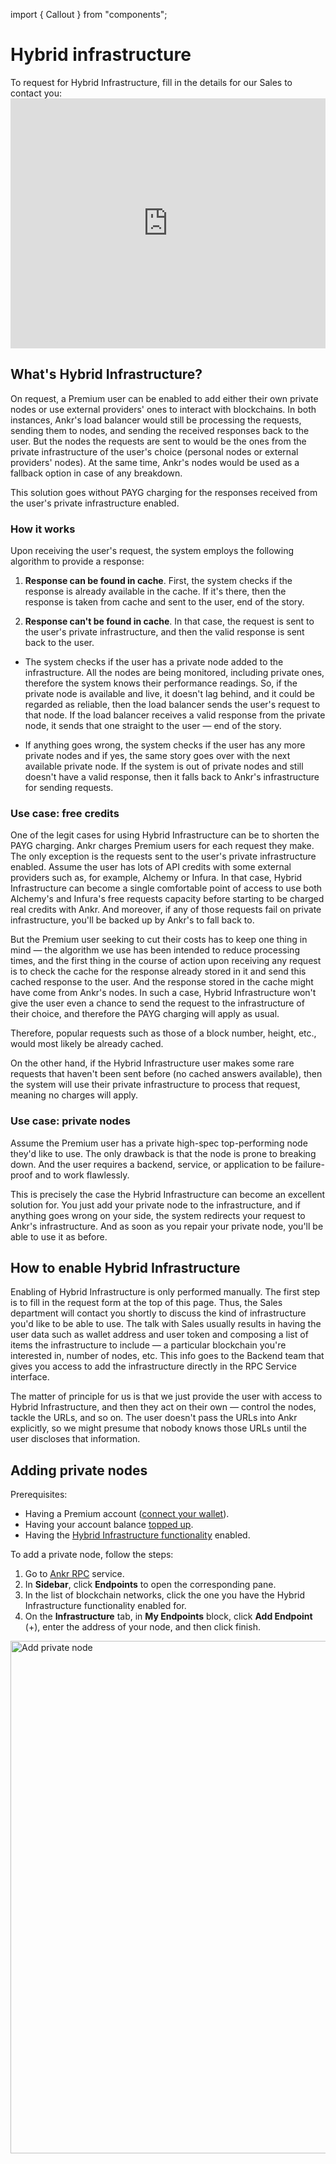 import { Callout } from "components";

# Hybrid infrastructure

<Callout>
To request for Hybrid Infrastructure, fill in the details for our Sales to contact you:

<iframe 
  width="100%"
  height="400px"
  src="https://4f4a8balgjw.typeform.com/to/cdgNpeZC"
  frameborder="0"
  allowfullscreen>
</iframe>
</Callout>

## What's Hybrid Infrastructure?

On request, a Premium user can be enabled to add either their own private nodes or use external providers' ones to interact with blockchains. In both instances, Ankr's load balancer would still be processing the requests, sending them to nodes, and sending the received responses back to the user. But the nodes the requests are sent to would be the ones from the private infrastructure of the user's choice (personal nodes or external providers' nodes). At the same time, Ankr's nodes would be used as a fallback option in case of any breakdown.

This solution goes without PAYG charging for the responses received from the user's private infrastructure enabled.

### How it works

Upon receiving the user's request, the system employs the following algorithm to provide a response:

  1. **Response can be found in cache**. First, the system checks if the response is already available in the cache. If it's there, then the response is taken from cache and sent to the user, end of the story.

  2. **Response can't be found in cache**. In that case, the request is sent to the user's private infrastructure, and then the valid response is sent back to the user.

  * The system checks if the user has a private node added to the infrastructure. All the nodes are being monitored, including private ones, therefore the system knows their performance readings. So, if the private node is available and live, it doesn't lag behind, and it could be regarded as reliable, then the load balancer sends the user's request to that node. If the load balancer receives a valid response from the private node, it sends that one straight to the user — end of the story.

  * If anything goes wrong, the system checks if the user has any more private nodes and if yes, the same story goes over with the next available private node. If the system is out of private nodes and still doesn't have a valid response, then it falls back to Ankr's infrastructure for sending requests.

### Use case: free credits

One of the legit cases for using Hybrid Infrastructure can be to shorten the PAYG charging. Ankr charges Premium users for each request they make. The only exception is the requests sent to the user's private infrastructure enabled. Assume the user has lots of API сredits with some external providers such as, for example, Alchemy or Infura. In that case, Hybrid Infrastructure can become a single comfortable point of access to use both Alchemy's and Infura's free requests capacity before starting to be charged real credits with Ankr. And moreover, if any of those requests fail on private infrastructure, you'll be backed up by Ankr's to fall back to.

But the Premium user seeking to cut their costs has to keep one thing in mind — the algorithm we use has been intended to reduce processing times, and the first thing in the course of action upon receiving any request is to check the cache for the response already stored in it and send this cached response to the user. And the response stored in the cache might have come from Ankr's nodes. In such a case, Hybrid Infrastructure won't give the user even a chance to send the request to the infrastructure of their choice, and therefore the PAYG charging will apply as usual.

Therefore, popular requests such as those of a block number, height, etc., would most likely be already cached.

On the other hand, if the Hybrid Infrastructure user makes some rare requests that haven't been sent before (no cached answers available), then the system will use their private infrastructure to process that request, meaning no charges will apply.

### Use case: private nodes

Assume the Premium user has a private high-spec top-performing node they'd like to use. The only drawback is that the node is prone to breaking down. And the user requires a backend, service, or application to be failure-proof and to work flawlessly.

This is precisely the case the Hybrid Infrastructure can become an excellent solution for. You just add your private node to the infrastructure, and if anything goes wrong on your side, the system redirects your request to Ankr's infrastructure. And as soon as you repair your private node, you'll be able to use it as before.

## How to enable Hybrid Infrastructure

Enabling of Hybrid Infrastructure is only performed manually. The first step is to fill in the request form at the top of this page. Thus, the Sales department will contact you shortly to discuss the kind of infrastructure you'd like to be able to use. The talk with Sales usually results in having the user data such as wallet address and user token and composing a list of items the infrastructure to include — a particular blockchain you're interested in, number of nodes, etc. This info goes to the Backend team that gives you access to add the infrastructure directly in the RPC Service interface.  

The matter of principle for us is that we just provide the user with access to Hybrid Infrastructure, and then they act on their own — control the nodes, tackle the URLs, and so on. The user doesn't pass the URLs into Ankr explicitly, so we might presume that nobody knows those URLs until the user discloses that information.

## Adding private nodes

Prerequisites:

  * Having a Premium account ([connect your wallet](/rpc-service/premium-account-operations/#connect-wallet)).
  * Having your account balance [topped up](/rpc-service/premium-account-operations/#top-up).
  * Having the [Hybrid Infrastructure functionality](/rpc-service/hybrid-infrastructure/#how-to-enable-hybrid-infrastructure) enabled.

To add a private node, follow the steps:

  1. Go to [Ankr RPC](https://www.ankr.com/rpc/) service.
  2. In **Sidebar**, click **Endpoints** to open the corresponding pane.
  3. In the list of blockchain networks, click the one you have the Hybrid Infrastructure functionality enabled for.
  4. On the **Infrastructure** tab, in **My Endpoints** block, click **Add Endpoint** (+), enter the address of your node, and then click finish.

<img src="/docs/hybrid-add-node.png" alt="Add private node" class="responsive-pic" width="820" />